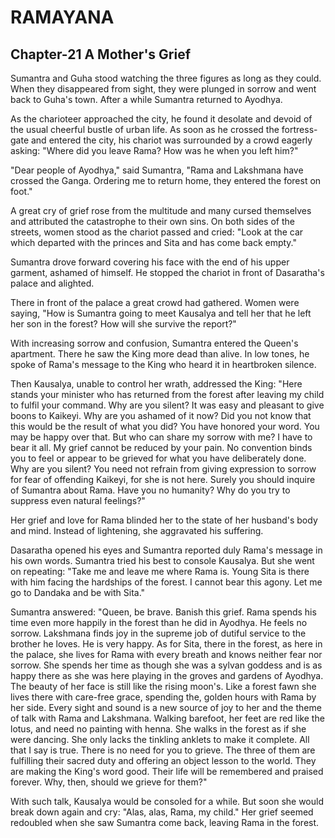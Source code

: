 # RAMAYANA
## Chapter-21 A Mother's Grief

Sumantra and Guha stood watching the three figures as long as they could. When they disappeared from sight, they were plunged in sorrow and went back to Guha's town. After a while Sumantra returned to Ayodhya.

As the charioteer approached the city, he found it desolate and devoid of the usual cheerful bustle of urban life. As soon as he crossed the fortress-gate and entered the city, his chariot was surrounded by a crowd eagerly asking: "Where did you leave Rama? How was he when you left him?"

"Dear people of Ayodhya," said Sumantra, "Rama and Lakshmana have crossed the Ganga. Ordering me to return home, they entered the forest on foot."

A great cry of grief rose from the multitude and many cursed themselves and attributed the catastrophe to their own sins. On both sides of the streets, women stood as the chariot passed and cried: "Look at the car which departed with the princes and Sita and has come back empty."

Sumantra drove forward covering his face with the end of his upper garment, ashamed of himself. He stopped the chariot in front of Dasaratha's palace and alighted.

There in front of the palace a great crowd had gathered. Women were saying, "How is Sumantra going to meet Kausalya and tell her that he left her son in the forest? How will she survive the report?"

With increasing sorrow and confusion, Sumantra entered the Queen's apartment. There he saw the King more dead than alive. In low tones, he spoke of Rama's message to the King who heard it in heartbroken silence.

Then Kausalya, unable to control her wrath, addressed the King: "Here stands your minister who has returned from the forest after leaving my child to fulfil your command. Why are you silent? It was easy and pleasant to give boons to Kaikeyi. Why are you ashamed of it now? Did you not know that this would be the result of what you did? You have honored your word. You may be happy over that. But who can share my sorrow with me? I have to bear it all. My grief cannot be reduced by your pain. No convention binds you to feel or appear to be grieved for what you have deliberately done. Why are you silent? You need not refrain from giving expression to sorrow for fear of offending Kaikeyi, for she is not here. Surely you should inquire of Sumantra about Rama. Have you no humanity? Why do you try to suppress even natural feelings?"

Her grief and love for Rama blinded her to the state of her husband's body and mind. Instead of lightening, she aggravated his suffering.

Dasaratha opened his eyes and Sumantra reported duly Rama's message in his own words. Sumantra tried his best to console Kausalya. But she went on repeating: "Take me and leave me where Rama is. Young Sita is there with him facing the hardships of the forest. I cannot bear this agony. Let me go to Dandaka and be with Sita."

Sumantra answered: "Queen, be brave. Banish this grief. Rama spends his time even more happily in the forest than he did in Ayodhya. He feels no sorrow. Lakshmana finds joy in the supreme job of dutiful service to the brother he loves. He is very happy. As for Sita, there in the forest, as here in the palace, she lives for Rama with every breath and knows neither fear nor sorrow. She spends her time as though she was a sylvan goddess and is as happy there as she was here playing in the groves and gardens of Ayodhya. The beauty of her face is still like the rising moon's. Like a forest fawn she lives there with care-free grace, spending the, golden hours with Rama by her side. Every sight and sound is a new source of joy to her and the theme of talk with Rama and Lakshmana. Walking barefoot, her feet are red like the lotus, and need no painting with henna. She walks in the forest as if she were dancing. She only lacks the tinkling anklets to make it complete. All that I say is true. There is no need for you to grieve. The three of them are fulfilling their sacred duty and offering an object lesson to the world. They are making the King's word good. Their life will be remembered and praised forever. Why, then, should we grieve for them?"

With such talk, Kausalya would be consoled for a while. But soon she would break down again and cry: "Alas, alas, Rama, my child." Her grief seemed redoubled when she saw Sumantra come back, leaving Rama in the forest.